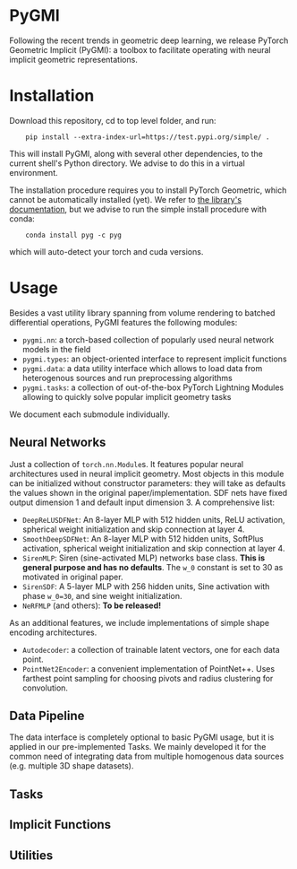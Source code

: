 # PyGMI

Following the recent trends in geometric deep learning, we release PyTorch Geometric Implicit (PyGMI): a toolbox to facilitate operating with neural implicit geometric representations. 

# Installation

Download this repository, cd to top level folder, and run:
```
    pip install --extra-index-url=https://test.pypi.org/simple/ .
```
This will install PyGMI, along with several other dependencies, to the current shell's Python directory. We advise to do this in a virtual environment.

The installation procedure requires you to install PyTorch Geometric, which cannot be automatically installed (yet).
We refer to [the library's documentation](https://pytorch-geometric.readthedocs.io/en/latest/notes/installation.html), 
but we advise to run the simple install procedure with conda:
```
    conda install pyg -c pyg
```
which will auto-detect your torch and cuda versions.



# Usage

Besides a vast utility library spanning from volume rendering to batched differential operations, PyGMI features the following modules:

* `pygmi.nn`: a torch-based collection of popularly used neural network models in the field
* `pygmi.types`: an object-oriented interface to represent implicit functions
* `pygmi.data`: a data utility interface which allows to load data from heterogenous sources and run preprocessing algorithms
* `pygmi.tasks`: a collection of out-of-the-box PyTorch Lightning Modules allowing to quickly solve popular implicit geometry tasks

We document each submodule individually.

## Neural Networks

Just a collection of `torch.nn.Module`s. It features popular neural architectures used in neural implicit geometry. Most objects in this module can be initialized without constructor parameters: they will take as defaults the values shown in the original paper/implementation. SDF nets have fixed output dimension 1 and default input dimension 3. A comprehensive list:

* `DeepReLUSDFNet`: An 8-layer MLP with 512 hidden units, ReLU activation, spherical weight initialization and skip connection at layer 4. 
* `SmoothDeepSDFNet`: An 8-layer MLP with 512 hidden units, SoftPlus activation, spherical weight initialization and skip connection at layer 4. 
* `SirenMLP`: Siren (sine-activated MLP) networks base class. __This is general purpose and has no defaults__. The `w_0` constant is set to 30 as motivated in original paper.
* `SirenSDF`: A 5-layer MLP with 256 hidden units, Sine activation with phase `w_0=30`, and sine weight initialization.
* `NeRFMLP` (and others): **To be released!**

As an additional features, we include implementations of simple shape encoding architectures.

* `Autodecoder`: a collection of trainable latent vectors, one for each data point.
* `PointNet2Encoder`: a convenient implementation of PointNet++. Uses farthest point sampling for choosing pivots and radius clustering for convolution.

## Data Pipeline

The data interface is completely optional to basic PyGMI usage, but it is applied in our pre-implemented Tasks. We mainly developed it for the common need of integrating data from multiple homogenous data sources (e.g. multiple 3D shape datasets).


## Tasks

## Implicit Functions

## Utilities